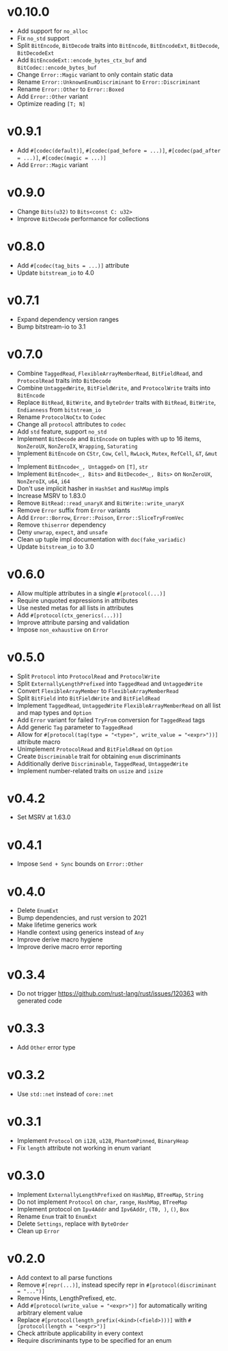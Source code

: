 # v0.10.0
- Add support for `no_alloc`
- Fix `no_std` support
- Split `BitEncode`, `BitDecode` traits into `BitEncode`, `BitEncodeExt`, `BitDecode`, `BitDecodeExt`
- Add `BitEncodeExt::encode_bytes_ctx_buf` and `BitCodec::encode_bytes_buf`
- Change `Error::Magic` variant to only contain static data
- Rename `Error::UnknownEnumDiscriminant` to `Error::Discriminant`
- Rename `Error::Other` to `Error::Boxed`
- Add `Error::Other` variant
- Optimize reading `[T; N]`
# v0.9.1
- Add `#[codec(default)]`, `#[codec(pad_before = ...)]`, `#[codec(pad_after = ...)]`, `#[codec(magic = ...)]`
- Add `Error::Magic` variant
# v0.9.0
- Change `Bits(u32)` to `Bits<const C: u32>`
- Improve `BitDecode` performance for collections
# v0.8.0
- Add `#[codec(tag_bits = ...)]` attribute
- Update `bitstream_io` to 4.0
# v0.7.1
- Expand dependency version ranges
- Bump bitstream-io to 3.1
# v0.7.0
- Combine `TaggedRead`, `FlexibleArrayMemberRead`, `BitFieldRead`, and `ProtocolRead` traits into `BitDecode`
- Combine `UntaggedWrite`, `BitFieldWrite`, and `ProtocolWrite` traits into `BitEncode`
- Replace `BitRead`, `BitWrite`, and `ByteOrder` traits with `BitRead`, `BitWrite`, `Endianness` from `bitstream_io`
- Rename `ProtocolNoCtx` to `Codec`
- Change all `protocol` attributes to `codec`
- Add `std` feature, support `no_std`
- Implement `BitDecode` and `BitEncode` on tuples with up to 16 items, `NonZeroUX`, `NonZeroIX`, `Wrapping`, `Saturating`
- Implement `BitEncode` on `CStr`, `Cow`, `Cell`, `RwLock`, `Mutex`, `RefCell`, `&T`, `&mut T`
- Implement `BitEncode<_, Untagged>` on `[T]`, `str`
- Implement `BitEncode<_, Bits>` and `BitDecode<_, Bits>` on `NonZeroUX`, `NonZeroIX`, `u64`, `i64`
- Don't use implicit hasher in `HashSet` and `HashMap` impls
- Increase MSRV to 1.83.0
- Remove `BitRead::read_unaryX` and `BitWrite::write_unaryX`
- Remove `Error` suffix from `Error` variants
- Add `Error::Borrow`, `Error::Poison`, `Error::SliceTryFromVec`
- Remove `thiserror` dependency
- Deny `unwrap`, `expect`, and `unsafe`
- Clean up tuple impl documentation with `doc(fake_variadic)`
- Update `bitstream_io` to 3.0
# v0.6.0
- Allow multiple attributes in a single `#[protocol(...)]`
- Require unquoted expressions in attributes
- Use nested metas for all lists in attributes
- Add `#[protocol(ctx_generics(...))]`
- Improve attribute parsing and validation
- Impose `non_exhaustive` on `Error`
# v0.5.0
- Split `Protocol` into `ProtocolRead` and `ProtocolWrite`
- Split `ExternallyLengthPrefixed` into `TaggedRead` and `UntaggedWrite`
- Convert `FlexibleArrayMember` to `FlexibleArrayMemberRead`
- Split `BitField` into `BitFieldWrite` and `BitFieldRead`
- Implement `TaggedRead`, `UntaggedWrite` `FlexibleArrayMemberRead` on all list and map types and `Option`
- Add `Error` variant for failed `TryFrom` conversion for `TaggedRead` tags
- Add generic `Tag` parameter to `TaggedRead`
- Allow for `#[protocol(tag(type = "<type>", write_value = "<expr>"))]` attribute macro
- Unimplement `ProtocolRead` and `BitFieldRead` on `Option`
- Create `Discriminable` trait for obtaining `enum` discriminants
- Additionally derive `Discriminable`, `TaggedRead`, `UntaggedWrite`
- Implement number-related traits on `usize` and `isize`
# v0.4.2
- Set MSRV at 1.63.0
# v0.4.1
- Impose `Send + Sync` bounds on `Error::Other`
# v0.4.0
- Delete `EnumExt`
- Bump dependencies, and rust version to 2021
- Make lifetime generics work
- Handle context using generics instead of `Any`
- Improve derive macro hygiene
- Improve derive macro error reporting
# v0.3.4
- Do not trigger https://github.com/rust-lang/rust/issues/120363 with generated code
# v0.3.3
- Add `Other` error type
# v0.3.2
- Use `std::net` instead of `core::net`
# v0.3.1
- Implement `Protocol` on `i128`, `u128`, `PhantomPinned`, `BinaryHeap`
- Fix `length` attribute not working in enum variant
# v0.3.0
- Implement `ExternallyLengthPrefixed` on `HashMap`, `BTreeMap`, `String`
- Do not implement `Protocol` on `char`, `range`, `HashMap`, `BTreeMap`
- Implement protocol on `Ipv4Addr` and `Ipv6Addr`, `(T0, )`, `()`, `Box`
- Rename `Enum` trait to `EnumExt`
- Delete `Settings`, replace with `ByteOrder`
- Clean up `Error`
# v0.2.0
- Add context to all parse functions
- Remove `#[repr(...)]`, instead specify repr in `#[protocol(discriminant = "...")]`
- Remove Hints, LengthPrefixed, etc.
- Add `#[protocol(write_value = "<expr>")]` for automatically writing arbitrary element value
- Replace `#[protocol(length_prefix(<kind>(<field>)))]` with `#[protocol(length = "<expr>")]`
- Check attribute applicability in every context
- Require discriminants type to be specified for an enum
